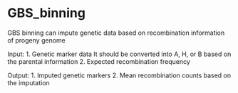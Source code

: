 # GBS_binning

GBS binning can impute genetic data based on recombination information of progeny genome

Input: 
      1. Genetic marker data
         It should be converted into A, H, or B based on the parental information
      2. Expected recombination frequency
      
Output: 
      1. Imputed genetic markers
      2. Mean recombination counts based on the imputation
      
